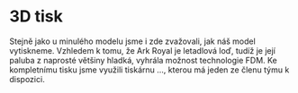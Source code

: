# 3D tisk

Stejně jako u minulého modelu jsme i zde zvažovali, jak náš model vytiskneme. Vzhledem k tomu, že Ark Royal je letadlová loď, tudíž je její paluba z naprosté většiny hladká, vyhrála možnost technologie FDM.
Ke kompletnímu tisku jsme využili tiskárnu …, kterou má jeden ze členu týmu k dispozici.
